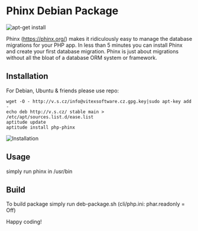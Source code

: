 Phinx Debian Package
====================

![apt-get install](https://raw.githubusercontent.com/Vitexus/phinx.deb/master/phinx-deb-install.png "apt-get install php-phinx")

Phinx (https://phinx.org/) makes it ridiculously easy to manage the database migrations for your PHP app. In less than 5 minutes you can install Phinx and create your first database migration. Phinx is just about migrations without all the bloat of a database ORM system or framework.


Installation
------------

For Debian, Ubuntu & friends please use repo:

    wget -O - http://v.s.cz/info@vitexsoftware.cz.gpg.key|sudo apt-key add -
    echo deb http://v.s.cz/ stable main > /etc/apt/sources.list.d/ease.list
    aptitude update
    aptitude install php-phinx

![Installation](https://raw.githubusercontent.com/Vitexus/phinx.deb/master/phinx-install-deb.png "Installation")


Usage
-----

simply run phinx in /usr/bin

Build
-----

To build package simply run deb-package.sh
(cli/php.ini:  phar.readonly = Off)



Happy coding!
